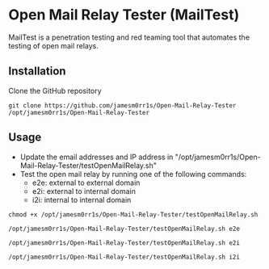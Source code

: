 # Open Mail Relay Tester (MailTest)

MailTest is a penetration testing and red teaming tool that automates the testing of open mail relays.

## Installation

Clone the GitHub repository
```
git clone https://github.com/jamesm0rr1s/Open-Mail-Relay-Tester /opt/jamesm0rr1s/Open-Mail-Relay-Tester
```

## Usage

 - Update the email addresses and IP address in "/opt/jamesm0rr1s/Open-Mail-Relay-Tester/testOpenMailRelay.sh"
 - Test the open mail relay by running one of the following commands:
    - e2e: external to external domain
	- e2i: external to internal domain
	- i2i: internal to internal domain
```
chmod +x /opt/jamesm0rr1s/Open-Mail-Relay-Tester/testOpenMailRelay.sh

/opt/jamesm0rr1s/Open-Mail-Relay-Tester/testOpenMailRelay.sh e2e

/opt/jamesm0rr1s/Open-Mail-Relay-Tester/testOpenMailRelay.sh e2i

/opt/jamesm0rr1s/Open-Mail-Relay-Tester/testOpenMailRelay.sh i2i
```
